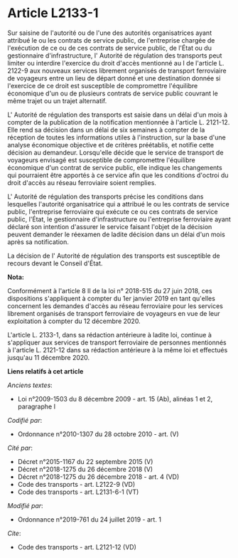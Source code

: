 # Article L2133-1

Sur saisine de l'autorité ou de l'une des autorités organisatrices ayant attribué le ou les contrats de service public, de
l'entreprise chargée de l'exécution de ce ou de ces contrats de service public, de l'État ou du gestionnaire
d'infrastructure, l'       Autorité de régulation des transports peut limiter ou interdire l'exercice du droit d'accès
mentionné au I de l'article L. 2122-9 aux nouveaux services librement organisés de transport ferroviaire de voyageurs entre
un lieu de départ donné et une destination donnée si l'exercice de ce droit est susceptible de compromettre l'équilibre
économique d'un ou de plusieurs contrats de service public couvrant le même trajet ou un trajet alternatif. 

L'       Autorité de régulation des transports est saisie dans un délai d'un mois à compter de la publication de la
notification mentionnée à l'article L. 2121-12. Elle rend sa décision dans un délai de six semaines à compter de la réception
de toutes les informations utiles à l'instruction, sur la base d'une analyse économique objective et de critères préétablis,
et notifie cette décision au demandeur. Lorsqu'elle décide que le service de transport de voyageurs envisagé est susceptible
de compromettre l'équilibre économique d'un contrat de service public, elle indique les changements qui pourraient être
apportés à ce service afin que les conditions d'octroi du droit d'accès au réseau ferroviaire soient remplies. 

L'       Autorité de régulation des transports précise les conditions dans lesquelles l'autorité organisatrice qui a attribué
le ou les contrats de service public, l'entreprise ferroviaire qui exécute ce ou ces contrats de service public, l'État, le
gestionnaire d'infrastructure ou l'entreprise ferroviaire ayant déclaré son intention d'assurer le service faisant l'objet de
la décision peuvent demander le réexamen de ladite décision dans un délai d'un mois après sa notification. 

La décision de l'       Autorité de régulation des transports est susceptible de recours devant le Conseil d'État.

**Nota:**

Conformément à l'article 8 II de la loi n° 2018-515 du 27 juin 2018, ces dispositions s'appliquent à compter du 1er janvier
2019 en tant qu'elles concernent les demandes d'accès au réseau ferroviaire pour les services librement organisés de
transport ferroviaire de voyageurs en vue de leur exploitation à compter du 12 décembre 2020.

L'article L. 2133-1, dans sa rédaction antérieure à ladite loi, continue à s'appliquer aux services de transport ferroviaire
de personnes mentionnés à l'article L. 2121-12 dans sa rédaction antérieure à la même loi et effectués jusqu'au 11 décembre
2020.

**Liens relatifs à cet article**

_Anciens textes_:

  - Loi n°2009-1503 du 8 décembre 2009 - art. 15 (Ab), alinéas 1 et 2, paragraphe I

_Codifié par_:

  - Ordonnance n°2010-1307 du 28 octobre 2010 - art. (V)

_Cité par_:

  - Décret n°2015-1167 du 22 septembre 2015 (V)
  - Décret n°2018-1275 du 26 décembre 2018 (V)
  - Décret n°2018-1275 du 26 décembre 2018 - art. 4 (VD)
  - Code des transports - art. L2122-9 (VD)
  - Code des transports - art. L2131-6-1 (VT)

_Modifié par_:

  - Ordonnance n°2019-761 du 24 juillet 2019 - art. 1

_Cite_:

  - Code des transports - art. L2121-12 (VD)
